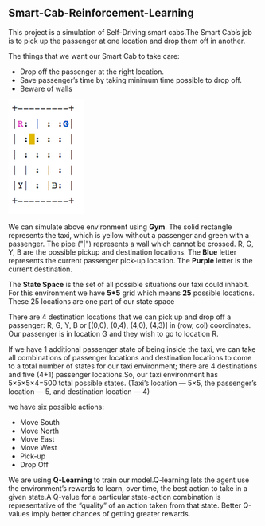 ## Smart-Cab-Reinforcement-Learning

This project is a simulation of Self-Driving smart cabs.The Smart Cab’s job is to pick up the passenger at one location and drop them off in another. 

The things that we want our Smart Cab to take care:
<ul>
  <li>Drop off the passenger at the right location.</li>
  <li>Save passenger’s time by taking minimum time possible to drop off.</li>
  <li>Beware of walls </li></ul>

<img src="taxi.png"/>

We can simulate above environment using <strong>Gym</strong>. The solid rectangle represents the taxi, which is yellow without a passenger and green with a passenger. The pipe ("|") represents a wall which cannot be crossed. R, G, Y, B are the possible pickup and destination locations. The <strong>Blue</strong> letter represents the current passenger pick-up location. The <strong>Purple</strong> letter is the current destination.

The <strong>State Space</strong> is the set of all possible situations our taxi could inhabit. For this environment we have <strong>5*5</strong> grid which means <strong>25</strong> possible locations. These 25 locations are one part of our state space

There are 4 destination locations that we can pick up and drop off a passenger: R, G, Y, B or [(0,0), (0,4), (4,0), (4,3)] in (row, col) coordinates. Our passenger is in location G and they wish to go to location R.

If we have 1 additional passenger state of being inside the taxi, we can take all combinations of passenger locations and destination locations to come to a total number of states for our taxi environment; there are 4 destinations and five (4+1) passenger locations.So, our taxi environment has 5×5×5×4=500 total possible states. (Taxi’s location — 5×5, the passenger’s location — 5, and destination location — 4)

we have six possible actions:
<ul>
  <li> Move South</li>
  <li> Move North</li>
  <li>Move East</li>
  <li>Move West</li>
  <li>Pick-up</li>
  <li>Drop Off</li>
</ul>


We are using <strong>Q-Learning</strong> to train our model.Q-learning lets the agent use the environment’s rewards to learn, over time, the best action to take in a given state.A Q-value for a particular state-action combination is representative of the “quality” of an action taken from that state. Better Q-values imply better chances of getting greater rewards.
